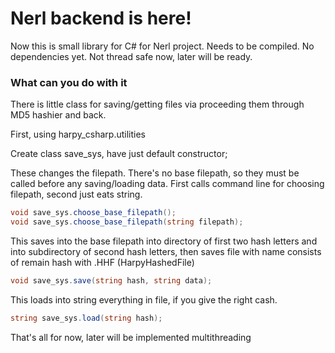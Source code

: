 # Nerl backend is here!
Now this is small library for C# for Nerl project. Needs to be compiled. No dependencies yet. Not thread safe now, later will be ready.

### What can you do with it

There is little class for saving/getting files via proceeding them through MD5 hashier and back.   

First, using harpy_csharp.utilities  

Create class save_sys, have just default constructor;

These changes the filepath. There's no base filepath, so they must be called before any saving/loading data.
First calls command line for choosing filepath, second just eats string.  
```c#
void save_sys.choose_base_filepath();
void save_sys.choose_base_filepath(string filepath);  
```
This saves into the base filepath into directory of first two hash letters and into subdirectory of second hash letters, then saves file with name consists of remain hash with .HHF (HarpyHashedFile)     
```c#
void save_sys.save(string hash, string data);  
```
This loads into string everything in file, if you give the right cash.
```c#
string save_sys.load(string hash);
```
That's all for now, later will be implemented multithreading
